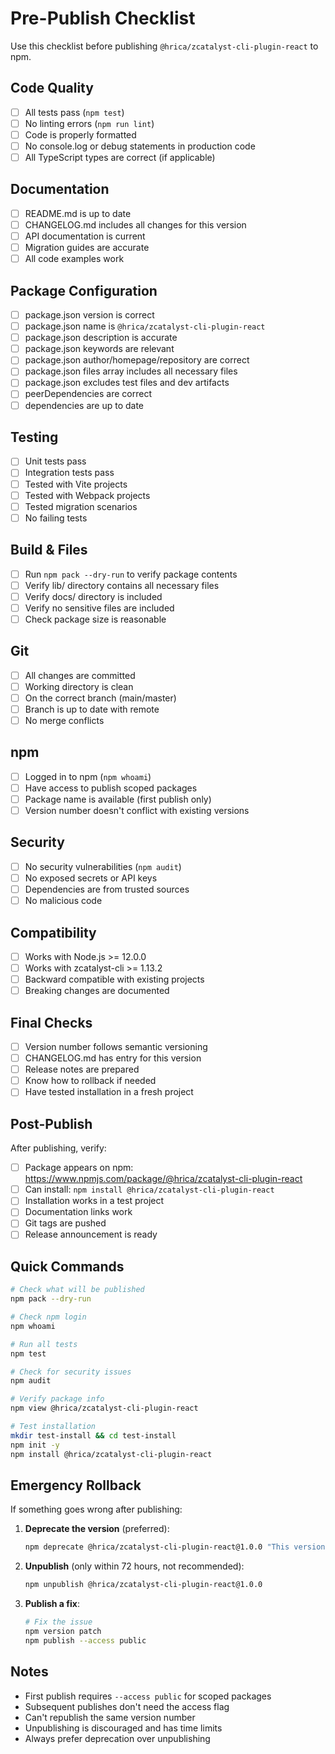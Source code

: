 # Pre-Publish Checklist

Use this checklist before publishing `@hrica/zcatalyst-cli-plugin-react` to npm.

## Code Quality

- [ ] All tests pass (`npm test`)
- [ ] No linting errors (`npm run lint`)
- [ ] Code is properly formatted
- [ ] No console.log or debug statements in production code
- [ ] All TypeScript types are correct (if applicable)

## Documentation

- [ ] README.md is up to date
- [ ] CHANGELOG.md includes all changes for this version
- [ ] API documentation is current
- [ ] Migration guides are accurate
- [ ] All code examples work

## Package Configuration

- [ ] package.json version is correct
- [ ] package.json name is `@hrica/zcatalyst-cli-plugin-react`
- [ ] package.json description is accurate
- [ ] package.json keywords are relevant
- [ ] package.json author/homepage/repository are correct
- [ ] package.json files array includes all necessary files
- [ ] package.json excludes test files and dev artifacts
- [ ] peerDependencies are correct
- [ ] dependencies are up to date

## Testing

- [ ] Unit tests pass
- [ ] Integration tests pass
- [ ] Tested with Vite projects
- [ ] Tested with Webpack projects
- [ ] Tested migration scenarios
- [ ] No failing tests

## Build & Files

- [ ] Run `npm pack --dry-run` to verify package contents
- [ ] Verify lib/ directory contains all necessary files
- [ ] Verify docs/ directory is included
- [ ] Verify no sensitive files are included
- [ ] Check package size is reasonable

## Git

- [ ] All changes are committed
- [ ] Working directory is clean
- [ ] On the correct branch (main/master)
- [ ] Branch is up to date with remote
- [ ] No merge conflicts

## npm

- [ ] Logged in to npm (`npm whoami`)
- [ ] Have access to publish scoped packages
- [ ] Package name is available (first publish only)
- [ ] Version number doesn't conflict with existing versions

## Security

- [ ] No security vulnerabilities (`npm audit`)
- [ ] No exposed secrets or API keys
- [ ] Dependencies are from trusted sources
- [ ] No malicious code

## Compatibility

- [ ] Works with Node.js >= 12.0.0
- [ ] Works with zcatalyst-cli >= 1.13.2
- [ ] Backward compatible with existing projects
- [ ] Breaking changes are documented

## Final Checks

- [ ] Version number follows semantic versioning
- [ ] CHANGELOG.md has entry for this version
- [ ] Release notes are prepared
- [ ] Know how to rollback if needed
- [ ] Have tested installation in a fresh project

## Post-Publish

After publishing, verify:

- [ ] Package appears on npm: https://www.npmjs.com/package/@hrica/zcatalyst-cli-plugin-react
- [ ] Can install: `npm install @hrica/zcatalyst-cli-plugin-react`
- [ ] Installation works in a test project
- [ ] Documentation links work
- [ ] Git tags are pushed
- [ ] Release announcement is ready

## Quick Commands

```bash
# Check what will be published
npm pack --dry-run

# Check npm login
npm whoami

# Run all tests
npm test

# Check for security issues
npm audit

# Verify package info
npm view @hrica/zcatalyst-cli-plugin-react

# Test installation
mkdir test-install && cd test-install
npm init -y
npm install @hrica/zcatalyst-cli-plugin-react
```

## Emergency Rollback

If something goes wrong after publishing:

1. **Deprecate the version** (preferred):
   ```bash
   npm deprecate @hrica/zcatalyst-cli-plugin-react@1.0.0 "This version has issues. Please use 1.0.1"
   ```

2. **Unpublish** (only within 72 hours, not recommended):
   ```bash
   npm unpublish @hrica/zcatalyst-cli-plugin-react@1.0.0
   ```

3. **Publish a fix**:
   ```bash
   # Fix the issue
   npm version patch
   npm publish --access public
   ```

## Notes

- First publish requires `--access public` for scoped packages
- Subsequent publishes don't need the access flag
- Can't republish the same version number
- Unpublishing is discouraged and has time limits
- Always prefer deprecation over unpublishing
